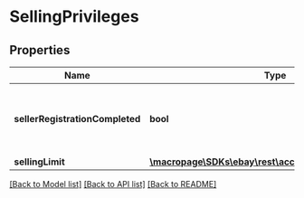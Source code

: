 # SellingPrivileges

## Properties
Name | Type | Description | Notes
------------ | ------------- | ------------- | -------------
**sellerRegistrationCompleted** | **bool** | If set to true, the seller&#39;s registration is completed. | [optional] 
**sellingLimit** | [**\macropage\SDKs\ebay\rest\account\Model\SellingLimit**](SellingLimit.md) |  | [optional] 

[[Back to Model list]](../README.md#documentation-for-models) [[Back to API list]](../README.md#documentation-for-api-endpoints) [[Back to README]](../README.md)


